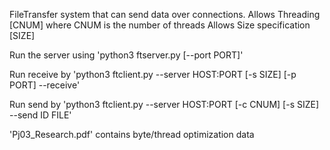 FileTransfer system that can send data over connections. 
	Allows Threading [CNUM] where CNUM is the number of threads
	Allows Size specification [SIZE]


Run the server using 'python3 ftserver.py [--port PORT]'

Run receive by 'python3 ftclient.py --server HOST:PORT [-s SIZE] [-p PORT] --receive'

Run send by 'python3 ftclient.py --server HOST:PORT [-c CNUM] [-s SIZE] --send ID FILE'

'Pj03_Research.pdf' contains byte/thread optimization data

